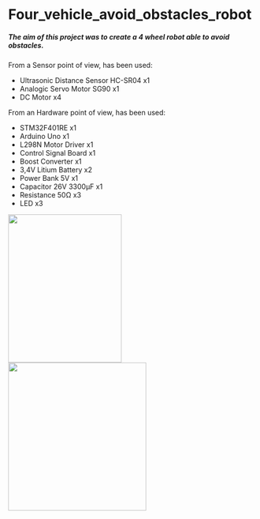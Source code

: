 # Four_vehicle_avoid_obstacles_robot

##### The aim of this project was to create a 4 wheel robot able to avoid obstacles.

From a Sensor point of view, has been used:
+ Ultrasonic Distance Sensor HC-SR04  x1
+ Analogic Servo Motor SG90           x1
+ DC Motor                            x4

From an Hardware point of view, has been used:
+ STM32F401RE            x1
+ Arduino Uno            x1
+ L298N Motor Driver     x1
+ Control Signal Board   x1
+ Boost Converter        x1
+ 3,4V Litium Battery    x2
+ Power Bank 5V          x1
+ Capacitor 26V 3300μF   x1
+ Resistance 50Ω         x3
+ LED                    x3

<img src="https://github.com/Jezyi/Four_vehicle_avoid_obstacles_robot/assets/95480178/5025ad9a-6e6e-44ea-817c-d33e0dc00aff.png" width="230" height="300" />
<img src="https://github.com/Jezyi/Four_vehicle_avoid_obstacles_robot/assets/95480178/234c40ec-2216-43a8-a238-b99d5df63fd3.png" width="280" height="300" />
